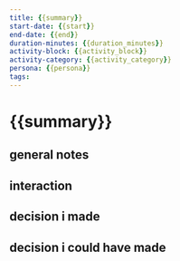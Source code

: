 ```yaml
---
title: {{summary}}
start-date: {{start}}
end-date: {{end}}
duration-minutes: {{duration_minutes}}
activity-block: {{activity_block}}
activity-category: {{activity_category}}
persona: {{persona}}
tags:
---
```


# {{summary}}

## general notes

## interaction

## decision i made

## decision i could have made
